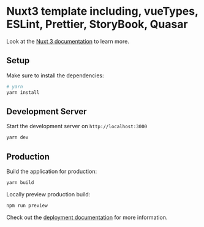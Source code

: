 # Nuxt3 template including, vueTypes, ESLint, Prettier, StoryBook, Quasar

Look at the [Nuxt 3 documentation](https://nuxt.com/docs/getting-started/introduction) to learn more.

## Setup

Make sure to install the dependencies:

```bash
# yarn
yarn install

```

## Development Server

Start the development server on `http://localhost:3000`

```bash
yarn dev
```

## Production

Build the application for production:

```bash
yarn build
```

Locally preview production build:

```bash
npm run preview
```

Check out the [deployment documentation](https://nuxt.com/docs/getting-started/deployment) for more information.
